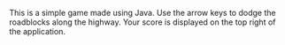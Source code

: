 This is a simple game made using Java.
Use the arrow keys to dodge the roadblocks along the highway.
Your score is displayed on the top right of the application.
